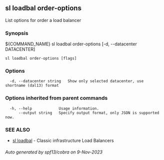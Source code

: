 ## sl loadbal order-options

List options for order a load balancer

### Synopsis

${COMMAND_NAME} sl loadbal order-options [-d, --datacenter DATACENTER]

```
sl loadbal order-options [flags]
```

### Options

```
  -d, --datacenter string   Show only selected datacenter, use shortname (dal13) format
```

### Options inherited from parent commands

```
  -h, --help            Usage information.
      --output string   Specify output format, only JSON is supported now.
```

### SEE ALSO

* [sl loadbal](sl_loadbal.md)	 - Classic infrastructure Load Balancers

###### Auto generated by spf13/cobra on 9-Nov-2023
